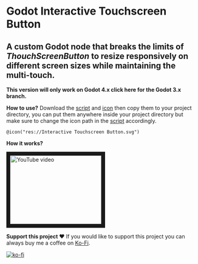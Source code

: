 # Godot Interactive Touchscreen Button
## A custom Godot node that breaks the limits of *ThouchScreenButton* to resize responsively on different screen sizes while maintaining the multi-touch.

**This version will only work on Godot 4.x click here for the Godot 3.x branch.**

**How to use?**
Download the [script](https://github.com/Mustache-Games/Godot-Interactive-Touchscreen-Button/blob/main/interactive_touchscreen_button.gd) and [icon](https://github.com/Mustache-Games/Godot-Interactive-Touchscreen-Button/blob/main/Interactive%20Touchscreen%20Button.svg) then copy them to your project directory, you can put them anywhere inside your project directory but make sure to change the icon path in the [script](https://github.com/Mustache-Games/Godot-Interactive-Touchscreen-Button/blob/main/interactive_touchscreen_button.gd) accordingly.

`@icon("res://Interactive Touchscreen Button.svg")`

**How it works?**

<a href="http://www.youtube.com/watch?feature=player_embedded&v=mdNc1ZAJQpM
" target="_blank"><img src="http://img.youtube.com/vi/mdNc1ZAJQpM/0.jpg" 
alt="YouTube video" width="240" height="180" border="10" /></a>

**Support this project ♥️**
If you would like to support this project you can always buy me a coffee on [Ko-Fi](https://ko-fi.com/mustachegames).

[![ko-fi](https://ko-fi.com/img/githubbutton_sm.svg)](https://ko-fi.com/O5O4HGGSK)